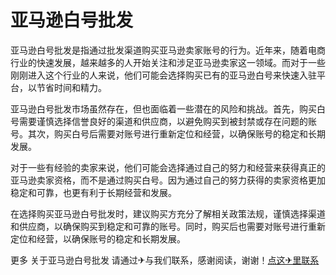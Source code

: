 # 亚马逊白号批发

亚马逊白号批发是指通过批发渠道购买亚马逊卖家账号的行为。近年来，随着电商行业的快速发展，越来越多的人开始关注和涉足亚马逊卖家这一领域。而对于一些刚刚进入这个行业的人来说，他们可能会选择购买已有的亚马逊白号来快速入驻平台，以节省时间和精力。

亚马逊白号批发市场虽然存在，但也面临着一些潜在的风险和挑战。首先，购买白号需要谨慎选择信誉良好的渠道和供应商，以避免购买到被封禁或存在问题的账号。其次，购买白号后需要对账号进行重新定位和经营，以确保账号的稳定和长期发展。

对于一些有经验的卖家来说，他们可能会选择通过自己的努力和经营来获得真正的亚马逊卖家资格，而不是通过购买白号。因为通过自己的努力获得的卖家资格更加稳定和可靠，也更有利于长期经营和发展。

在选择购买亚马逊白号批发时，建议购买方充分了解相关政策法规，谨慎选择渠道和供应商，以确保购买到稳定和可靠的账号。同时，购买后也需要对账号进行重新定位和经营，以确保账号的稳定和长期发展。

更多 关于亚马逊白号批发 请通过✈与我们联系，感谢阅读，谢谢！[点这✈里联系](https://add.k02.cc)